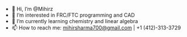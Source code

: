 - 👋 Hi, I’m @Mihirz
- 👀 I’m interested in FRC/FTC programming and CAD
- 🌱 I’m currently learning chemistry and linear algebra
- 📫 How to reach me: mihirsharma700@gmail.com | +1 (412)-313-3729

<!---
Mihirz/Mihirz is a ✨ special ✨ repository because its `README.md` (this file) appears on your GitHub profile.
You can click the Preview link to take a look at your changes.
--->
